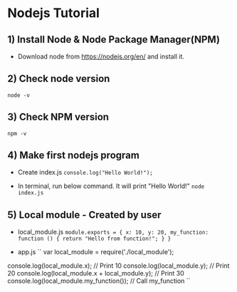 # Nodejs Tutorial

## 1) Install Node & Node Package Manager(NPM)
- Download node from https://nodejs.org/en/ and install it.

## 2) Check node version 
``
node -v
``

## 3) Check NPM version 
``
npm -v
``

## 4) Make first nodejs program
- Create index.js
``
console.log("Hello World!");
``

- In terminal, run below command. It will print "Hello World!"
``
node index.js
``

## 5) Local module - Created by user
- local_module.js
``
module.exports = {
    x: 10,
    y: 20,
    my_function: function () {
        return "Hello from function!";
    }
}
``

- app.js
``
var local_module = require('./local_module');

console.log(local_module.x); // Print 10
console.log(local_module.y); // Print 20
console.log(local_module.x + local_module.y); // Print 30
console.log(local_module.my_function()); // Call my_function
``